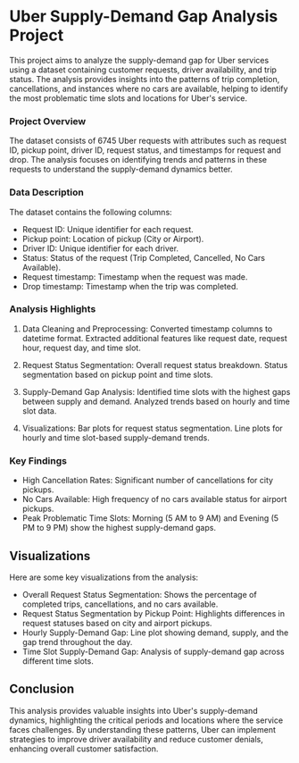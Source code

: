 # Uber Supply-Demand Gap Analysis Project

This project aims to analyze the supply-demand gap for Uber services using a dataset containing customer requests, driver availability, and trip status. The analysis provides insights into the patterns of trip completion, cancellations, and instances where no cars are available, helping to identify the most problematic time slots and locations for Uber's service.

### Project Overview
The dataset consists of 6745 Uber requests with attributes such as request ID, pickup point, driver ID, request status, and timestamps for request and drop. The analysis focuses on identifying trends and patterns in these requests to understand the supply-demand dynamics better.

### Data Description
The dataset contains the following columns:

- Request ID: Unique identifier for each request.
- Pickup point: Location of pickup (City or Airport).
- Driver ID: Unique identifier for each driver.
- Status: Status of the request (Trip Completed, Cancelled, No Cars Available).
- Request timestamp: Timestamp when the request was made.
- Drop timestamp: Timestamp when the trip was completed.

### Analysis Highlights
1. Data Cleaning and Preprocessing:
Converted timestamp columns to datetime format.
Extracted additional features like request date, request hour, request day, and time slot.

2. Request Status Segmentation:
Overall request status breakdown.
Status segmentation based on pickup point and time slots.

3. Supply-Demand Gap Analysis:
Identified time slots with the highest gaps between supply and demand.
Analyzed trends based on hourly and time slot data.

4. Visualizations:
Bar plots for request status segmentation.
Line plots for hourly and time slot-based supply-demand trends.

### Key Findings
* High Cancellation Rates: Significant number of cancellations for city pickups.
* No Cars Available: High frequency of no cars available status for airport pickups.
* Peak Problematic Time Slots: Morning (5 AM to 9 AM) and Evening (5 PM to 9 PM) show the highest supply-demand gaps.
  
## Visualizations
Here are some key visualizations from the analysis:

* Overall Request Status Segmentation: Shows the percentage of completed trips, cancellations, and no cars available.
* Request Status Segmentation by Pickup Point: Highlights differences in request statuses based on city and airport pickups.
* Hourly Supply-Demand Gap: Line plot showing demand, supply, and the gap trend throughout the day.
* Time Slot Supply-Demand Gap: Analysis of supply-demand gap across different time slots.

##  Conclusion
This analysis provides valuable insights into Uber's supply-demand dynamics, highlighting the critical periods and locations where the service faces challenges. By understanding these patterns, Uber can implement strategies to improve driver availability and reduce customer denials, enhancing overall customer satisfaction.
